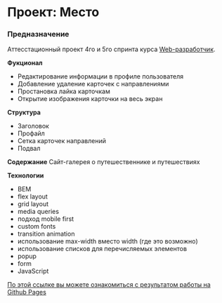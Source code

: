 # Проект: Место
### Предназначение
Аттесстационный проект 4го и 5го спринта курса [Web-разработчик](https://practicum.yandex.ru/web/).

**Фукционал**
* Редактирование информации в профиле пользователя
* Добавление удаление карточек с направлениями
* Простановка лайка карточкам
* Открытие изображения карточки на весь экран

**Структура**
* Заголовок
* Профайл
* Сетка карточек направлений
* Подвал

**Содержание**
Сайт-галерея о путешественнике и путешествиях

**Технологии**
* BEM
* flex layout
* grid layout
* media queries
* подход mobile first
* custom fonts
* transition animation
* использование max-width вместо width (где это возможно)
* использование списков для перечисляемых элементов
* popup
* form
* JavaScript

[По этой ссылке вы можете ознакомиться с результатом работы на Github Pages](https://ruslan-mihalev.github.io/mesto/)
